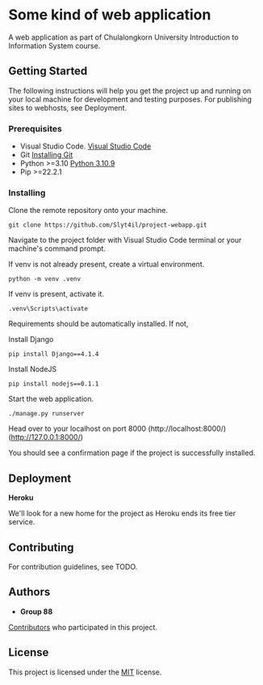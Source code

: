 # Some kind of web application

A web application as part of Chulalongkorn University Introduction to Information System course.

## Getting Started

The following instructions will help you get the project up and running on
your local machine for development and testing purposes. For publishing sites to webhosts, see Deployment.

### Prerequisites

- Visual Studio Code. [Visual Studio Code](https://code.visualstudio.com/)
- Git [Installing Git](https://git-scm.com/book/en/v2/Getting-Started-Installing-Git)
- Python >=3.10 [Python 3.10.9](https://www.python.org/downloads/release/python-3109/)
- Pip >=22.2.1

### Installing

Clone the remote repository onto your machine.

    git clone https://github.com/Slyt4il/project-webapp.git

Navigate to the project folder with Visual Studio Code terminal or your machine's command prompt.

If venv is not already present, create a virtual environment.

    python -m venv .venv

If venv is present, activate it.

    .venv\Scripts\activate

Requirements should be automatically installed. If not,

Install Django

    pip install Django==4.1.4
  
Install NodeJS

    pip install nodejs==0.1.1

Start the web application.

    ./manage.py runserver

Head over to your localhost on port 8000 (http://localhost:8000/) (http://127.0.0.1:8000/)

You should see a confirmation page if the project is successfully installed.

## Deployment

**Heroku**

We'll look for a new home for the project as Heroku ends its free tier service.

## Contributing

For contribution guidelines, see TODO.

## Authors

  - **Group 88**
  
  [Contributors](https://github.com/Slyt4il/project-webapp/contributors) who participated in this project.

## License

This project is licensed under the [MIT](LICENSE.md) license.